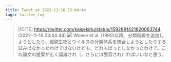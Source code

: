 ```yaml
---
title: Tweet at 2022-11-16 23:44:44
tags: twitter_log
---
```


> [!CITE] https://twitter.com/kaisekiriu/status/1592891421820063744 (2022-11-16 23:44:44)
> ![](https://twitter.com/kaisekiriu/status/1592891421820063744)
> Woese et al. (1990)以降、分類階級を追加しようとしたり、細胞生物とウイルスの分類体系を統合しようとしたりする試みはなかったわけではないけども、どれもぱっとしなかったわけで。この論文の提案が広く議論され（、さらには受容され）ればいいなと思う。

